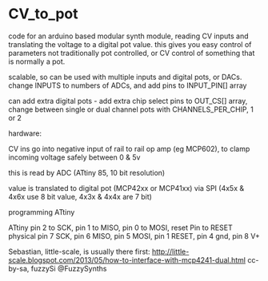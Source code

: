 # CV_to_pot

  code for an arduino based modular synth module, reading CV inputs and translating the voltage to a digital pot value.
  this gives you easy control of parameters not traditionally pot controlled, or CV control of something that is normally a pot.
  
  scalable, so can be used with multiple inputs and digital pots, or DACs. change INPUTS to numbers of ADCs, and add pins to INPUT_PIN[] array
  
  can add extra digital pots - add extra chip select pins to OUT_CS[] array, change between single or dual channel pots with CHANNELS_PER_CHIP, 1 or 2
  
  hardware: 
  
  CV ins go into negative input of rail to rail op amp (eg MCP602), to clamp incoming voltage safely between 0 & 5v
  
  this is read by ADC (ATtiny 85, 10 bit resolution)
  
  value is translated to digital pot (MCP42xx or MCP41xx) via SPI (4x5x & 4x6x use 8 bit value, 4x3x & 4x4x are 7 bit)
  
  
  programming ATtiny
  
  ATtiny pin 2 to SCK, pin 1 to MISO, pin 0 to MOSI, reset Pin to RESET
  physical pin 7 SCK, pin 6 MISO, pin 5 MOSI, pin 1 RESET, pin 4 gnd, pin 8 V+
  
  Sebastian, little-scale, is usually there first:
  http://little-scale.blogspot.com/2013/05/how-to-interface-with-mcp4241-dual.html
  cc-by-sa, fuzzySi  @FuzzySynths

